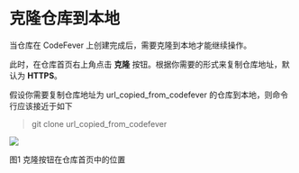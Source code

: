 # 克隆仓库到本地

当仓库在 CodeFever 上创建完成后，需要克隆到本地才能继续操作。

此时，在仓库首页右上角点击 **克隆** 按钮。根据你需要的形式来复制仓库地址，默认为 **HTTPS**。

假设你需要复制仓库地址为 url_copied_from_codefever 的仓库到本地，则命令行应该接近于如下

> git clone url_copied_from_codefever

![](/doc/cn/git/assets/4bc4bc348c38513890c05295ae0f1730.png)

图1 克隆按钮在仓库首页中的位置

